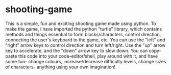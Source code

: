# shooting-game
This is a simple, fun and exciting shooting game made using python. To make the game, i have imported the python "turtle" library, which contains methods and things essential to form blocks/characters, control direction, connecting the user's keyboard to the game, etc. You can use the "left" and "right" arrow keys to control direction and turn left/right. Use the "up" arrow key to accelerate, and the "down" arrow key to slow down. You can copy-paste this code into your code-editor/shell, play around with it, and have some fun- change colours, increase/decrease difficulty levels, change sizes of characters- anything using your own imagination!
